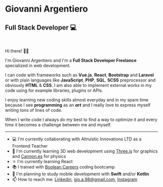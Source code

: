 # Giovanni Argentiero
## Full Stack Developer 💻

<br>

Hi there! 👋🏻

I'm Giovanni Argentiero and I'm a **Full Stack Developer Freelance** specialized in web development.

I can code with frameworks such as **Vue.js**, **React**, **Bootstrap** and **Laravel** or with plain languages like **JavaScript**, **PHP**, **SQL**, **SCSS** preprocessor and obviously **HTML** & **CSS**. I am also able to implement external works in my code using for example libraries, plugins or APIs.

I enjoy learning new coding skills almost everyday and in my spare time because I see **programming** as an ***art*** and I really love to express myself writing tons of lines of code. <br>

When I write code I always do my best to find a way to optimize it and every time it becomes a challenge between me and myself.

<hr>

- 💻 I'm currently collaborating with Altruistic Innovations LTD as a Frontend Teacher
- 👾 I'm currently learning 3D web development using [Three.js](https://threejs.org "Three.js website") for graphics and [Cannon.es](https://pmndrs.github.io/cannon-es/docs/index.html "Cannon.es documentation") for physics
- ⚛️ I'm currently learning React
- 📚 I trained with [Boolean Careers](https://boolean.careers "Boolean Careers website") coding bootcamp
- 📱 I'm planning to study mobile development with **Swift** and/or **Kotlin**
- 📫 How to reach me: [Linkedin](https://www.linkedin.com/in/giovanni-argentiero/), <gio.a.98@gmail.com>, [Instagram](https://www.instagram.com/chaznex/ "My Instagram profile")
